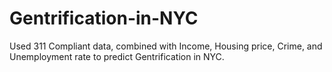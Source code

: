 # Gentrification-in-NYC
Used 311 Compliant data, combined with Income, Housing price, Crime, and Unemployment rate to predict Gentrification in NYC. 
